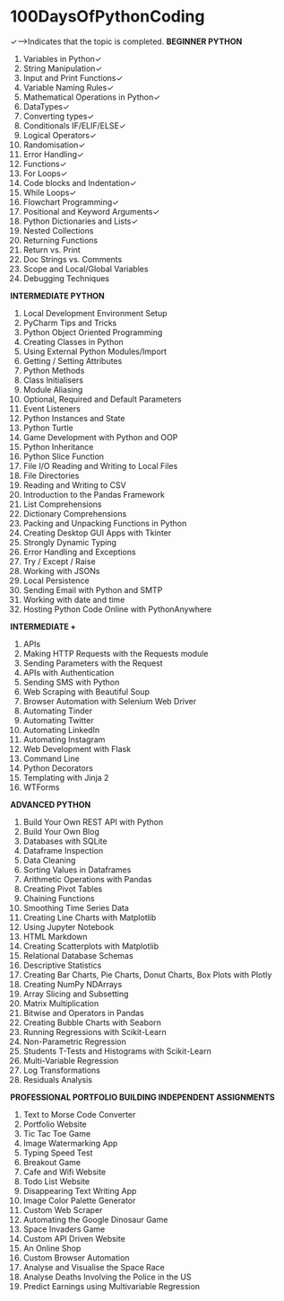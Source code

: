 # 100DaysOfPythonCoding
✓-->Indicates that the topic is completed.
**BEGINNER PYTHON**
1. Variables in Python✓
2. String Manipulation✓
3. Input and Print Functions✓
4. Variable Naming Rules✓
5. Mathematical Operations in Python✓
6. DataTypes✓
7. Converting types✓
8. Conditionals IF/ELIF/ELSE✓
9. Logical Operators✓
10. Randomisation✓
11. Error Handling✓
12. Functions✓
13. For Loops✓
14. Code blocks and Indentation✓
15. While Loops✓
16. Flowchart Programming✓
17. Positional and Keyword Arguments✓
18. Python Dictionaries and Lists✓
19. Nested Collections
20. Returning Functions
21. Return vs. Print
22. Doc Strings vs. Comments
23. Scope and Local/Global Variables
24. Debugging Techniques

**INTERMEDIATE PYTHON**
1. Local Development Environment Setup
2. PyCharm Tips and Tricks
3. Python Object Oriented Programming
4. Creating Classes in Python
5. Using External Python Modules/Import
6. Getting / Setting Attributes
7. Python Methods
8. Class Initialisers
9. Module Aliasing
10. Optional, Required and Default Parameters
11. Event Listeners
12. Python Instances and State
13. Python Turtle
14. Game Development with Python and OOP
15. Python Inheritance
16. Python Slice Function
17. File I/O Reading and Writing to Local Files
18. File Directories
19. Reading and Writing to CSV
20. Introduction to the Pandas Framework
21. List Comprehensions
22. Dictionary Comprehensions
23. Packing and Unpacking Functions in Python
24. Creating Desktop GUI Apps with Tkinter
25. Strongly Dynamic Typing
26. Error Handling and Exceptions
27. Try / Except / Raise
28. Working with JSONs
29. Local Persistence
30. Sending Email with Python and SMTP
31. Working with date and time
32. Hosting Python Code Online with PythonAnywhere

**INTERMEDIATE +**
1. APIs
2. Making HTTP Requests with the Requests module
3. Sending Parameters with the Request
4. APIs with Authentication
5. Sending SMS with Python
6. Web Scraping with Beautiful Soup
7. Browser Automation with Selenium Web Driver
8. Automating Tinder
9. Automating Twitter
10. Automating LinkedIn
11. Automating Instagram
12. Web Development with Flask
13. Command Line
14. Python Decorators
15. Templating with Jinja 2
16. WTForms

**ADVANCED PYTHON**
1. Build Your Own REST API with Python
2. Build Your Own Blog
3. Databases with SQLite
4. Dataframe Inspection
5. Data Cleaning
6. Sorting Values in Dataframes
7. Arithmetic Operations with Pandas
8. Creating Pivot Tables
9. Chaining Functions
10. Smoothing Time Series Data
11. Creating Line Charts with Matplotlib
12. Using Jupyter Notebook
13. HTML Markdown
14. Creating Scatterplots with Matplotlib
15. Relational Database Schemas
16. Descriptive Statistics
17. Creating Bar Charts, Pie Charts, Donut Charts, Box Plots with Plotly
18. Creating NumPy NDArrays
19. Array Slicing and Subsetting
20. Matrix Multiplication
21. Bitwise and Operators in Pandas
22. Creating Bubble Charts with Seaborn
23. Running Regressions with Scikit-Learn
24. Non-Parametric Regression
25. Students T-Tests and Histograms with Scikit-Learn
26. Multi-Variable Regression
27. Log Transformations
28. Residuals Analysis

**PROFESSIONAL PORTFOLIO BUILDING INDEPENDENT ASSIGNMENTS**
1. Text to Morse Code Converter
2. Portfolio Website
3. Tic Tac Toe Game
4. Image Watermarking App
5. Typing Speed Test
6. Breakout Game
7. Cafe and Wifi Website
8. Todo List Website
9. Disappearing Text Writing App
10. Image Color Palette Generator
11. Custom Web Scraper
12. Automating the Google Dinosaur Game
13. Space Invaders Game
14. Custom API Driven Website
15. An Online Shop
16. Custom Browser Automation
17. Analyse and Visualise the Space Race
18. Analyse Deaths Involving the Police in the US
19. Predict Earnings using Multivariable Regression
